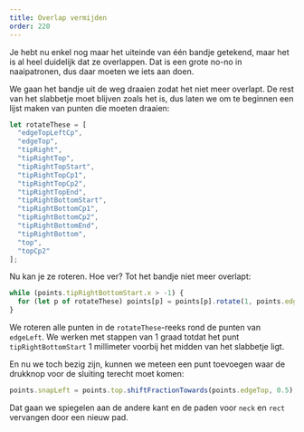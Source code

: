 ```yaml
---
title: Overlap vermijden
order: 220
---
```


Je hebt nu enkel nog maar het uiteinde van één bandje getekend, maar het is al heel duidelijk dat ze overlappen. Dat is een grote no-no in naaipatronen, dus daar moeten we iets aan doen.

We gaan het bandje uit de weg draaien zodat het niet meer overlapt. De rest van het slabbetje moet blijven zoals het is, dus laten we om te beginnen een lijst maken van punten die moeten draaien:

```js
let rotateThese = [
  "edgeTopLeftCp",
  "edgeTop",
  "tipRight",
  "tipRightTop",
  "tipRightTopStart",
  "tipRightTopCp1",
  "tipRightTopCp2",
  "tipRightTopEnd",
  "tipRightBottomStart",
  "tipRightBottomCp1",
  "tipRightBottomCp2",
  "tipRightBottomEnd",
  "tipRightBottom",
  "top",
  "topCp2"
];
```

Nu kan je ze roteren. Hoe ver? Tot het bandje niet meer overlapt:

```js
while (points.tipRightBottomStart.x > -1) {
  for (let p of rotateThese) points[p] = points[p].rotate(1, points.edgeLeft);
}
```

We roteren alle punten in de `rotateThese`-reeks rond de punten van `edgeLeft`. We werken met stappen van 1 graad totdat het punt `tipRightBottomStart` 1 millimeter voorbij het midden van het slabbetje ligt.

En nu we toch bezig zijn, kunnen we meteen een punt toevoegen waar de drukknop voor de sluiting terecht moet komen:

```js
points.snapLeft = points.top.shiftFractionTowards(points.edgeTop, 0.5);
```

<Example pattern="tutorial" part="step8" caption="The right part looks a bit wonky now, but we'll get to that" />

Dat gaan we spiegelen aan de andere kant en de paden voor `neck` en `rect` vervangen door een nieuw pad.

